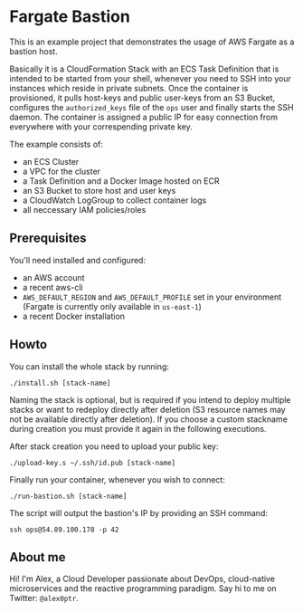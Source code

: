 # Fargate Bastion
This is an example project that demonstrates the usage of AWS Fargate as a bastion host.

Basically it is a CloudFormation Stack with an ECS Task Definition that is intended to be started from your shell, whenever you need to SSH into your instances which reside in private subnets. Once the container is provisioned, it pulls host-keys and public user-keys from an S3 Bucket, configures the `authorized_keys` file of the `ops` user and finally starts the SSH daemon. The container is assigned a public IP for easy connection from everywhere with your correspending private key. 

The example consists of:
* an ECS Cluster 
* a VPC for the cluster
* a Task Definition and a Docker Image hosted on ECR
* an S3 Bucket to store host and user keys
* a CloudWatch LogGroup to collect container logs
* all neccessary IAM policies/roles

## Prerequisites

You'll need installed and configured:
* an AWS account
* a recent aws-cli
* `AWS_DEFAULT_REGION` and `AWS_DEFAULT_PROFILE` set in your environment (Fargate is currently only available in `us-east-1`)
* a recent Docker installation

## Howto

You can install the whole stack by running:
```
./install.sh [stack-name]
```

Naming the stack is optional, but is required if you intend to deploy multiple stacks or want to redeploy directly after deletion (S3 resource names may not be available directly after deletion). If you choose a custom stackname during creation you must provide it again in the following executions.

After stack creation you need to upload your public key:
```
./upload-key.s ~/.ssh/id.pub [stack-name]
```

Finally run your container, whenever you wish to connect:
```
./run-bastion.sh [stack-name]
```

The script will output the bastion's IP by providing an SSH command:
```
ssh ops@54.89.100.178 -p 42
```


## About me
Hi! I'm Alex, a Cloud Developer passionate about DevOps, cloud-native microservices and the reactive programming paradigm. Say hi to me on Twitter: `@alex0ptr`.
